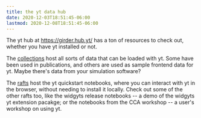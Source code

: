 ```yaml
---
title: the yt data hub
date: 2020-12-03T18:51:45-06:00
lastmod: 2020-12-08T18:51:45-06:00
---
```


The yt hub at https://girder.hub.yt/ has a ton of resources to check out,
whether you have yt installed or not. 

The [collections](https://girder.hub.yt/#collections) host all sorts of data
that can be loaded with yt. Some have been used in publications, and others are
used as sample frontend data for yt. Maybe there's data from your simulation
software? 

The [rafts](https://girder.hub.yt/#rafts) host the yt quickstart notebooks,
where you can interact with yt in the browser, without needing to install it
locally. Check out some of the other rafts too, like the widgyts release
notebooks -- a demo of the widgyts yt extension pacakge; or the notebooks from
the CCA workshop -- a user's workshop on using yt. 

